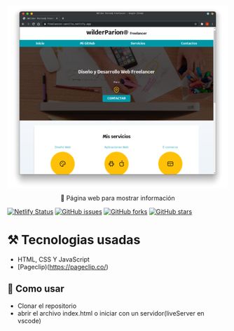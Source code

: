 <img align="center" src="/.github/imgs/Banner.png" alt="freelancer vanilla" />

<p align="center"> 🚀 Página web para mostrar información</p>

[![Netlify Status](https://api.netlify.com/api/v1/badges/bdce131f-4e9f-45bd-bfa3-0617d0475a73/deploy-status)](https://app.netlify.com/sites/freelancer-vanilla/deploys) 
[![GitHub issues](https://img.shields.io/github/issues/wilderPariona/freelancer-vanilla)](https://github.com/wilderPariona/freelancer-vanilla/issues)
[![GitHub forks](https://img.shields.io/github/forks/wilderPariona/freelancer-vanilla?style=flat-square)](https://github.com/wilderPariona/freelancer-vanilla/network)
[![GitHub stars](https://img.shields.io/github/stars/wilderPariona/freelancer-vanilla?style=flat-square)](https://github.com/wilderPariona/freelancer-vanilla/stargazers)


# ⚒️ Tecnologias usadas

- HTML, CSS Y JavaScript
- [Pageclip)(https://pageclip.co/)

## 🚀 Como usar

- Clonar el repositorio
- abrir el archivo index.html o iniciar con un servidor(liveServer en vscode)
